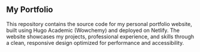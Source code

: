 ## My Portfolio

This repository contains the source code for my personal portfolio website, built using Hugo Academic (Wowchemy) and deployed on Netlify. The website showcases my projects, professional experience, and skills through a clean, responsive design optimized for performance and accessibility.
